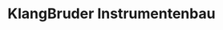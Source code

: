 ---
title: "KlangBruder Instrumentenbau"
url: /gotha/klangbruder-instrumentenbau/
shop: Instrumente
---